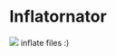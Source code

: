 # Inflatornator
![](https://img.shields.io/badge/FLASK-white?style=flat-square&logo=java&logoColor=black) 
 inflate files :)
